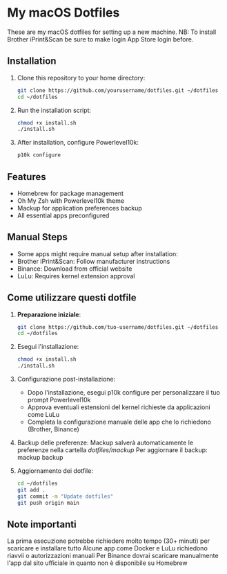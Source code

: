 # My macOS Dotfiles

These are my macOS dotfiles for setting up a new machine.
NB: To install Brother iPrint&Scan be sure to make login App Store login before.

## Installation

1. Clone this repository to your home directory:

   ```bash
   git clone https://github.com/yourusername/dotfiles.git ~/dotfiles
   cd ~/dotfiles

2. Run the installation script:
   
   ```bash
   chmod +x install.sh
   ./install.sh

3. After installation, configure Powerlevel10k:

   ```bash
   p10k configure

## Features

- Homebrew for package management
- Oh My Zsh with Powerlevel10k theme
- Mackup for application preferences backup
- All essential apps preconfigured

## Manual Steps

- Some apps might require manual setup after installation:
- Brother iPrint&Scan: Follow manufacturer instructions
- Binance: Download from official website
- LuLu: Requires kernel extension approval

## Come utilizzare questi dotfile

1. **Preparazione iniziale**:

   ```bash
   git clone https://github.com/tuo-username/dotfiles.git ~/dotfiles
   cd ~/dotfiles

2. Esegui l'installazione:
     
   ```bash
   chmod +x install.sh
   ./install.sh

3. Configurazione post-installazione: 
   - Dopo l'installazione, esegui p10k configure per personalizzare il tuo prompt Powerlevel10k
   - Approva eventuali estensioni del kernel richieste da applicazioni come LuLu
   - Completa la configurazione manuale delle app che lo richiedono (Brother, Binance)

4. Backup delle preferenze:
   Mackup salverà automaticamente le preferenze nella cartella *dotfiles/mackup*
   Per aggiornare il backup: mackup backup

5. Aggiornamento dei dotfile:
   
   ```bash
   cd ~/dotfiles
   git add .
   git commit -m "Update dotfiles"
   git push origin main

## Note importanti
La prima esecuzione potrebbe richiedere molto tempo (30+ minuti) per scaricare e installare tutto
Alcune app come Docker e LuLu richiedono riavvii o autorizzazioni manuali
Per Binance dovrai scaricare manualmente l'app dal sito ufficiale in quanto non è disponibile su Homebrew